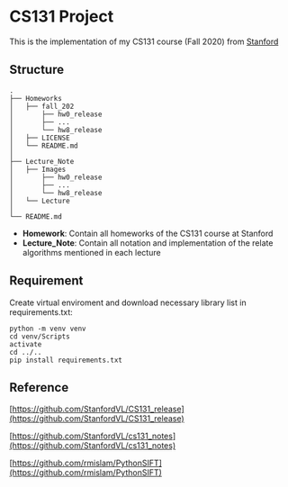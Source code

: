 # CS131 Project 
This is the implementation of my CS131 course (Fall 2020) from [Stanford](http://vision.stanford.edu/teaching/cs131_fall2021/syllabus.html)

## Structure
```
.
├── Homeworks
│   ├── fall_202
│       ├── hw0_release
│       ├── ...
│       └── hw8_release
│   ├── LICENSE
│   └── README.md
│
├── Lecture_Note
│   ├── Images
│       ├── hw0_release
│       ├── ...
│       └── hw8_release
│   └── Lecture
│
└── README.md
```

* **Homework**: Contain all homeworks of the CS131 course at Stanford
* **Lecture_Note**: Contain all notation and implementation of the relate algorithms mentioned in each lecture

## Requirement

Create virtual enviroment and download necessary library list in requirements.txt:
```
python -m venv venv
cd venv/Scripts
activate
cd ../..
pip install requirements.txt
```

## Reference

[https://github.com/StanfordVL/CS131_release](https://github.com/StanfordVL/CS131_release)

[https://github.com/StanfordVL/cs131_notes](https://github.com/StanfordVL/cs131_notes)

[https://github.com/rmislam/PythonSIFT](https://github.com/rmislam/PythonSIFT)